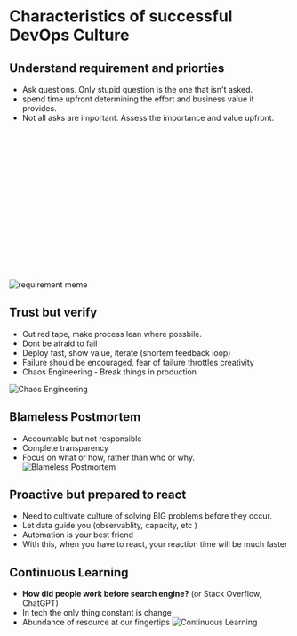 # Characteristics of successful DevOps Culture

## Understand requirement and priorties
- Ask questions. Only stupid question is the one that isn't asked.
- spend time upfront determining the effort and business value it provides.
- Not all asks are important. Assess the importance and value upfront.

<br>
<br>
<br>
<br>
<br>
<br>
<br><br><br><br><br><br><br><br><br>





![requirement meme](https://i.imgflip.com/4c4zkp.jpg)
## Trust but verify
- Cut red tape, make process lean where possbile.
- Dont be afraid to fail
- Deploy fast, show value, iterate (shortem feedback loop)
- Failure should be encouraged, fear of failure throttles creativity
- Chaos Engineering - Break things in production

![Chaos Engineering](https://th.bing.com/th/id/OIP.slk2SFeBXcfIkZqA1pz6TQHaGS?pid=ImgDet&rs=1)
## Blameless Postmortem
- Accountable but not responsible
- Complete transparency
- Focus on what or how, rather than who or why.
![Blameless Postmortem](https://global-uploads.webflow.com/5fa4aac1f837ef5fa264e521/6364474ee86c5353a1005543_blameless%20postmortem%20From%20Blame%20to%20ownership.png)
## Proactive but prepared to react
- Need to cultivate culture of solving BIG problems before they occur.
- Let data guide you (observablity, capacity, etc )
- Automation is your best friend
- With this, when you have to react, your reaction time will be much faster
## Continuous Learning
- **How did people work before search engine?** (or Stack Overflow, ChatGPT)
- In tech the only thing constant is change
- Abundance of resource at our fingertips
![Continuous Learning](https://nexlan.com/wp-content/uploads/2021/02/chalkboard-says-continuous-learning.jpg)
